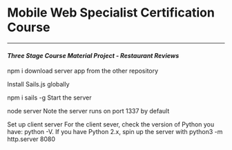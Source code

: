 # Mobile Web Specialist Certification Course
---
#### _Three Stage Course Material Project - Restaurant Reviews_
npm i
download server app from the other repository

Install Sails.js globally

npm i sails -g
Start the server

node server
Note the server runs on port 1337 by default

Set up client server
For the client sever, check the version of Python you have: python -V. If you have Python 2.x, spin up the server with python3 -m http.server 8080
